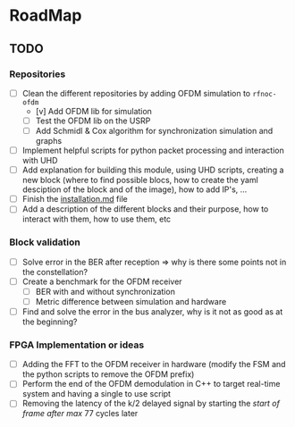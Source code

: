 # RoadMap

## TODO

### Repositories

- [ ] Clean the different repositories by adding OFDM simulation to `rfnoc-ofdm`
  - [v] Add OFDM lib for simulation
  - [ ] Test the OFDM lib on the USRP
  - [ ] Add Schmidl & Cox algorithm for synchronization simulation and graphs
- [ ] Implement helpful scripts for python packet processing and interaction with UHD
- [ ] Add explanation for building this module, using UHD scripts, creating a new block (where to find possible blocs, how to create the yaml desciption of the block and of the image), how to add IP's, ...
- [ ] Finish the [installation.md](INSTALLATION.md) file
- [ ] Add a description of the different blocks and their purpose, how to interact with them, how to use them, etc

### Block validation

- [ ] Solve error in the BER after reception => why is there some points not in the constellation?
- [ ] Create a benchmark for the OFDM receiver
  - [ ] BER with and without synchronization
  - [ ] Metric difference between simulation and hardware
- [ ] Find and solve the error in the bus analyzer, why is it not as good as at the beginning?

### FPGA Implementation or ideas

- [ ] Adding the FFT to the OFDM receiver in hardware (modify the FSM and the python scripts to remove the OFDM prefix)
- [ ] Perform the end of the OFDM demodulation in C++ to target real-time system and having a single to use script
- [ ] Removing the latency of the k/2 delayed signal by starting the *start of frame after max* 77 cycles later
